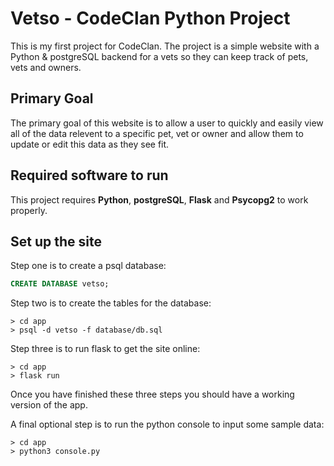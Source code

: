 # Vetso - CodeClan Python Project ##

This is my first project for CodeClan. The project is a simple website with a Python & postgreSQL backend for a vets so they can keep track of pets, vets and owners.

## Primary Goal

The primary goal of this website is to allow a user to quickly and easily view all of the data relevent to a specific pet, vet or owner and allow them to update or edit this data as they see fit.

## Required software to run

This project requires **Python**, **postgreSQL**, **Flask** and **Psycopg2** to work properly.

## Set up the site

Step one is to create a psql database:

```SQL
CREATE DATABASE vetso;
```

Step two is to create the tables for the database:

```SH
> cd app
> psql -d vetso -f database/db.sql
```

Step three is to run flask to get the site online:

```SH
> cd app
> flask run
```
Once you have finished these three steps you should have a working version of the app.

A final optional step is to run the python console to input some sample data:

```SH
> cd app
> python3 console.py
```
